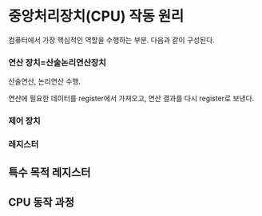 # 중앙처리장치(CPU) 작동 원리

컴퓨터에서 가장 핵심적인 역할을 수행하는 부분. 다음과 같이 구성된다.

### 연산 장치=산술논리연산장치

산술연산, 논리연산 수행.

연산에 필요한 데이터를 register에서 가져오고, 연산 결과를 다시 register로 보낸다.

### 제어 장치

### 레지스터

## 특수 목적 레지스터

## CPU 동작 과정

